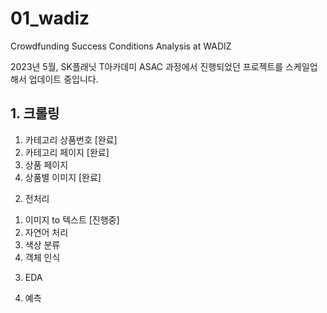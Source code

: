 # 01_wadiz

Crowdfunding Success Conditions Analysis at WADIZ

2023년 5월, SK플래닛 T아카데미 ASAC 과정에서 진행되었던 프로젝트를
스케일업 해서 업데이트 중입니다.

## 1. 크롤링
  1) 카테고리 상품번호 [완료]
  2) 카테고리 페이지 [완료]
  3) 상품 페이지
  4) 상품별 이미지 [완료]

2. 전처리
  1) 이미지 to 텍스트 [진행중]
  2) 자연어 처리
  3) 색상 분류
  4) 객체 인식

3. EDA

4. 예측


